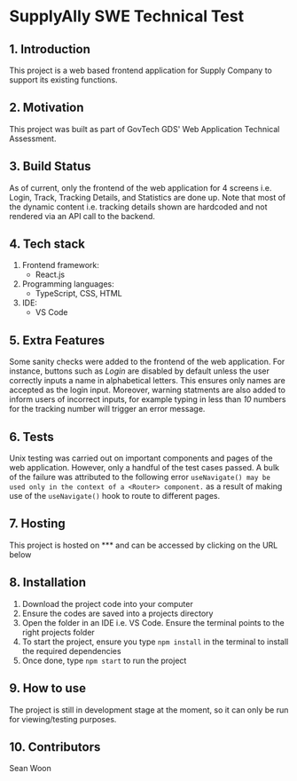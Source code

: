 # **SupplyAlly SWE Technical Test**
## 1. **Introduction**
This project is a web based frontend application for Supply Company to support its existing functions. 
## 2. **Motivation**
This project was built as part of GovTech GDS' Web Application Technical Assessment.
## 3. **Build Status**
As of current, only the frontend of the web application for 4 screens i.e. Login, Track, Tracking Details, and Statistics are done up. Note that most of the dynamic content i.e. tracking details shown are hardcoded and not rendered via an API call to the backend. 
## 4. **Tech stack**
1. Frontend framework: 
    - React.js
2. Programming languages: 
    - TypeScript, CSS, HTML
3. IDE: 
   - VS Code 
## 5. **Extra Features**
Some sanity checks were added to the frontend of the web application. For instance, buttons such as *Login* are disabled by default unless the user correctly inputs a name in alphabetical letters. This ensures only names are accepted as the login input. Moreover, warning statments are also added to inform users of incorrect inputs, for example typing in less than *10* numbers for the tracking number will trigger an error message. 
## 6. **Tests**
Unix testing was carried out on important components and pages of the web application. However, only a handful of the test cases passed. A bulk of the failure was attributed to the following error ```useNavigate() may be used only in the context of a <Router> component.``` as a result of making use of the ```useNavigate()``` hook to route to different pages. 
## 7. Hosting
This project is hosted on *** and can be accessed by clicking on the URL below
## 8. **Installation**
1. Download the project code into your computer
2. Ensure the codes are saved into a projects directory
3. Open the folder in an IDE i.e. VS Code. Ensure the terminal points to the right projects folder
4. To start the project, ensure you type ```npm install``` in the terminal to install the required dependencies
5. Once done, type ```npm start``` to run the project
## 9. **How to use**
The project is still in development stage at the moment, so it can only be run for viewing/testing purposes.   
## 10. **Contributors**
Sean Woon